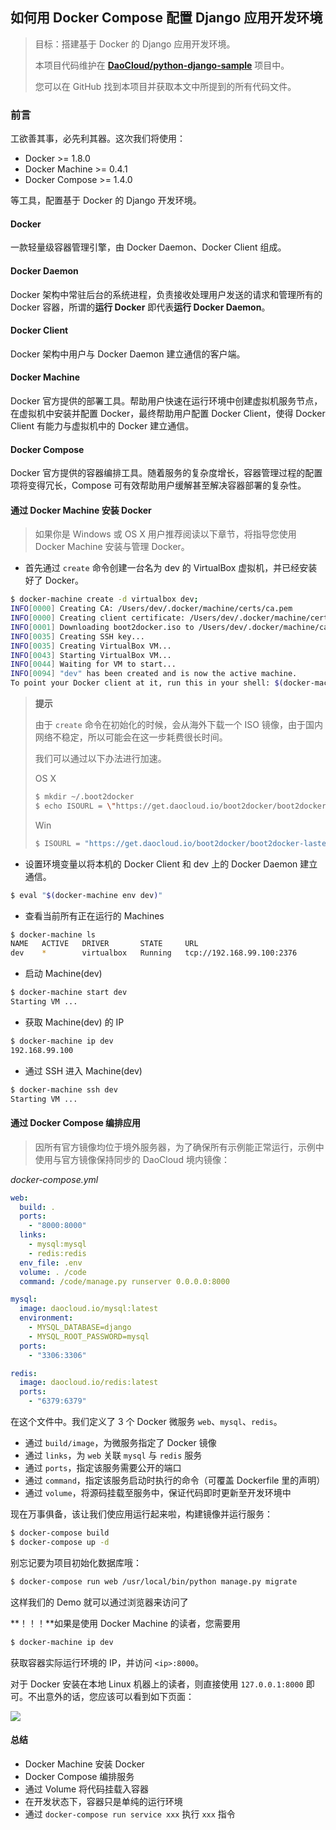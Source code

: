 ## 如何用 Docker Compose 配置 Django 应用开发环境

> 目标：搭建基于 Docker 的 Django 应用开发环境。
> 
> 本项目代码维护在 **[DaoCloud/python-django-sample](https://github.com/DaoCloud/python-django-sample)** 项目中。
>
> 您可以在 GitHub 找到本项目并获取本文中所提到的所有代码文件。

### 前言

工欲善其事，必先利其器。这次我们将使用：

* Docker >= 1.8.0
* Docker Machine >= 0.4.1
* Docker Compose >= 1.4.0

等工具，配置基于 Docker 的 Django 开发环境。

#### Docker

一款轻量级容器管理引擎，由 Docker Daemon、Docker Client 组成。

#### Docker Daemon

Docker 架构中常驻后台的系统进程，负责接收处理用户发送的请求和管理所有的 Docker 容器，所谓的**运行 Docker** 即代表**运行 Docker Daemon**。

#### Docker Client

Docker 架构中用户与 Docker Daemon 建立通信的客户端。

#### Docker Machine

Docker 官方提供的部署工具。帮助用户快速在运行环境中创建虚拟机服务节点，在虚拟机中安装并配置 Docker，最终帮助用户配置 Docker Client，使得 Docker Client 有能力与虚拟机中的 Docker 建立通信。

#### Docker Compose

Docker 官方提供的容器编排工具。随着服务的复杂度增长，容器管理过程的配置项将变得冗长，Compose 可有效帮助用户缓解甚至解决容器部署的复杂性。

#### 通过 Docker Machine 安装 Docker

> 如果你是 Windows 或 OS X 用户推荐阅读以下章节，将指导您使用 Docker Machine 安装与管理 Docker。

* 首先通过 `create` 命令创建一台名为 dev 的 VirtualBox 虚拟机，并已经安装好了 Docker。

```bash
$ docker-machine create -d virtualbox dev;
INFO[0000] Creating CA: /Users/dev/.docker/machine/certs/ca.pem
INFO[0000] Creating client certificate: /Users/dev/.docker/machine/certs/cert.pem
INFO[0001] Downloading boot2docker.iso to /Users/dev/.docker/machine/cache/boot2docker.iso...
INFO[0035] Creating SSH key...
INFO[0035] Creating VirtualBox VM...
INFO[0043] Starting VirtualBox VM...
INFO[0044] Waiting for VM to start...
INFO[0094] "dev" has been created and is now the active machine.
To point your Docker client at it, run this in your shell: $(docker-machine env dev)
```

> **提示**
>
> 由于 `create` 命令在初始化的时候，会从海外下载一个 ISO 镜像，由于国内网络不稳定，所以可能会在这一步耗费很长时间。
> 
> 我们可以通过以下办法进行加速。
> 
> OS X
> 
> ```bash
> $ mkdir ~/.boot2docker
> $ echo ISOURL = \"https://get.daocloud.io/boot2docker/boot2docker-lastest.iso\" > ~/.boot2docker/profile
> ```
> 
> Win
> 
> ```bash
> $ ISOURL = "https://get.daocloud.io/boot2docker/boot2docker-lastest.iso"
> ```

* 设置环境变量以将本机的 Docker Client 和 dev 上的 Docker Daemon 建立通信。

```bash
$ eval "$(docker-machine env dev)"
```

* 查看当前所有正在运行的 Machines

```bash
$ docker-machine ls
NAME   ACTIVE   DRIVER       STATE     URL
dev    *        virtualbox   Running   tcp://192.168.99.100:2376

```

* 启动 Machine(dev)

```bash
$ docker-machine start dev
Starting VM ...
```

* 获取 Machine(dev) 的 IP

```bash
$ docker-machine ip dev
192.168.99.100
```

* 通过 SSH 进入 Machine(dev)

```bash
$ docker-machine ssh dev
Starting VM ...
```

#### 通过 Docker Compose 编排应用

> 因所有官方镜像均位于境外服务器，为了确保所有示例能正常运行，示例中使用与官方镜像保持同步的 DaoCloud 境内镜像：

*docker-compose.yml*

```yaml
web:
  build: .
  ports:
    - "8000:8000"
  links:
    - mysql:mysql
    - redis:redis
  env_file: .env
  volume: . /code
  command: /code/manage.py runserver 0.0.0.0:8000

mysql:
  image: daocloud.io/mysql:latest
  environment:
    - MYSQL_DATABASE=django
    - MYSQL_ROOT_PASSWORD=mysql
  ports:
    - "3306:3306"

redis:
  image: daocloud.io/redis:latest
  ports:
    - "6379:6379"
```

在这个文件中。我们定义了 3 个 Docker 微服务 `web`、`mysql`、`redis`。

- 通过 `build/image`，为微服务指定了 Docker 镜像
- 通过 `links`，为 `web` 关联 `mysql` 与 `redis` 服务
- 通过 `ports`，指定该服务需要公开的端口
- 通过 `command`，指定该服务启动时执行的命令（可覆盖 Dockerfile 里的声明）
- 通过 `volume`，将源码挂载至服务中，保证代码即时更新至开发环境中

现在万事俱备，该让我们使应用运行起来啦，构建镜像并运行服务：

```bash
$ docker-compose build
$ docker-compose up -d
```

别忘记要为项目初始化数据库哦：

```bash
$ docker-compose run web /usr/local/bin/python manage.py migrate
```

这样我们的 Demo 就可以通过浏览器来访问了

**！！！**如果是使用 Docker Machine 的读者，您需要用

```bash
$ docker-machine ip dev
```

获取容器实际运行环境的 IP，并访问 `<ip>:8000`。

对于 Docker 安装在本地 Linux 机器上的读者，则直接使用 `127.0.0.1:8000` 即可。不出意外的话，您应该可以看到如下页面：

![](http://7xi8kv.com5.z0.glb.qiniucdn.com/python-django-sample-pic.png)

#### 总结

* Docker Machine 安装 Docker
* Docker Compose 编排服务
* 通过 Volume 将代码挂载入容器
* 在开发状态下，容器只是单纯的运行环境
* 通过 `docker-compose run service xxx` 执行 `xxx` 指令
